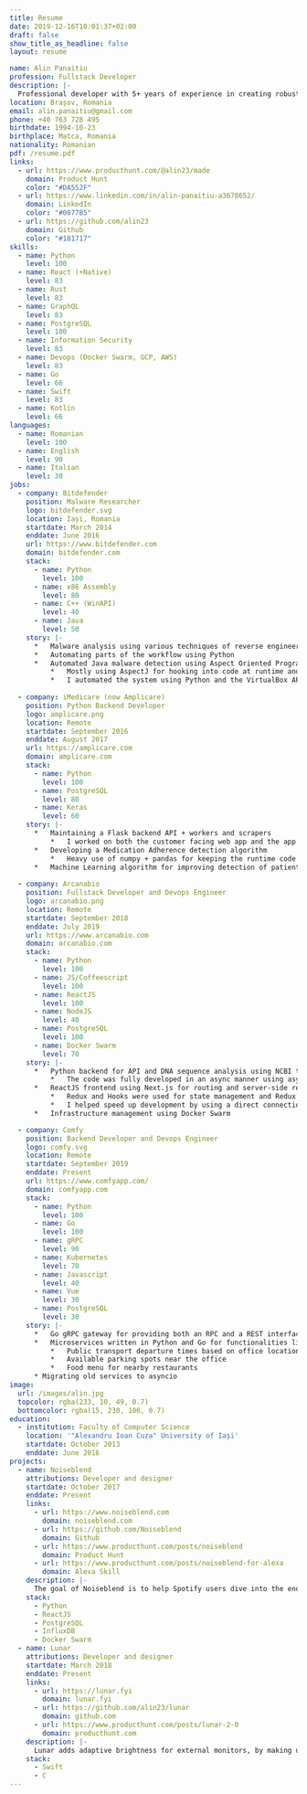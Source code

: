 ```yaml
---
title: Resume
date: 2019-12-16T10:01:37+02:00
draft: false
show_title_as_headline: false
layout: resume

name: Alin Panaitiu
profession: Fullstack Developer
description: |-
  Professional developer with 5+ years of experience in creating robust services with Python, Rust and React and 2 years of experience in mobile and desktop app development using React Native, Swift and Kotlin.
location: Brașov, Romania
email: alin.panaitiu@gmail.com
phone: +40 763 728 495
birthdate: 1994-10-23
birthplace: Matca, Romania
nationality: Romanian
pdf: /resume.pdf
links:
  - url: https://www.producthunt.com/@alin23/made
    domain: Product Hunt
    color: "#DA552F"
  - url: https://www.linkedin.com/in/alin-panaitiu-a3678652/
    domain: LinkedIn
    color: "#0077B5"
  - url: https://github.com/alin23
    domain: Github
    color: "#181717"
skills:
  - name: Python
    level: 100
  - name: React (+Native)
    level: 83
  - name: Rust
    level: 83
  - name: GraphQL
    level: 83
  - name: PostgreSQL
    level: 100
  - name: Information Security
    level: 83
  - name: Devops (Docker Swarm, GCP, AWS)
    level: 83
  - name: Go
    level: 66
  - name: Swift
    level: 83
  - name: Kotlin
    level: 66
languages:
  - name: Romanian
    level: 100
  - name: English
    level: 90
  - name: Italian
    level: 30
jobs:
  - company: Bitdefender
    position: Malware Researcher
    logo: bitdefender.svg
    location: Iași, Romania
    startdate: March 2014
    enddate: June 2016
    url: https://www.bitdefender.com
    domain: bitdefender.com
    stack:
      - name: Python
        level: 100
      - name: x86 Assembly
        level: 80
      - name: C++ (WinAPI)
        level: 40
      - name: Java
        level: 50
    story: |-
      *   Malware analysis using various techniques of reverse engineering
      *   Automating parts of the workflow using Python
      *   Automated Java malware detection using Aspect Oriented Programming:
          *   Mostly using AspectJ for hooking into code at runtime and decrypting the malware code or gathering info about the C&C servers it uses
          *   I automated the system using Python and the VirtualBox APIs so that malware samples can be run and analyzed as soon as they are found and provide a fast response in the antivirus solution
                                          
  - company: iMedicare (now Amplicare)
    position: Python Backend Developer
    logo: amplicare.png
    location: Remote
    startdate: September 2016
    enddate: August 2017
    url: https://amplicare.com
    domain: amplicare.com
    stack:
      - name: Python
        level: 100
      - name: PostgreSQL
        level: 80
      - name: Keras
        level: 60
    story: |-
      *   Maintaining a Flask backend API + workers and scrapers
          *   I worked on both the customer facing web app and the app internaly used by the Sales and Support teams
      *   Developing a Medication Adherence detection algorithm
          *   Heavy use of numpy + pandas for keeping the runtime code fast and memory usage as low as possible
      *   Machine Learning algorithm for improving detection of patient insurance plans
                                          
  - company: Arcanabio
    position: Fullstack Developer and Devops Engineer
    logo: arcanabio.png
    location: Remote
    startdate: September 2018
    enddate: July 2019
    url: https://www.arcanabio.com
    domain: arcanabio.com
    stack:
      - name: Python
        level: 100
      - name: JS/Coffeescript
        level: 100
      - name: ReactJS
        level: 100
      - name: NodeJS
        level: 40
      - name: PostgreSQL
        level: 100
      - name: Docker Swarm
        level: 70
    story: |-
      *   Python backend for API and DNA sequence analysis using NCBI tools
          *   The code was fully developed in an async manner using asyncio, GraphQL and asynchronous Redis queues
      *   ReactJS frontend using Next.js for routing and server-side rendering
          *   Redux and Hooks were used for state management and Redux Sagas for side-effects
          *   I helped speed up development by using a direct connection to the PostgreSQL database using a GraphQL middleware and handling the security with the Row-Level Security feature of PostgreSQL
      *   Infrastructure management using Docker Swarm                                          

  - company: Comfy
    position: Backend Developer and Devops Engineer
    logo: comfy.svg
    location: Remote
    startdate: September 2019
    enddate: Present
    url: https://www.comfyapp.com/
    domain: comfyapp.com
    stack:
      - name: Python
        level: 100
      - name: Go
        level: 100
      - name: gRPC
        level: 90
      - name: Kubernetes
        level: 70
      - name: Javascript
        level: 40
      - name: Vue
        level: 30
      - name: PostgreSQL
        level: 30
    story: |-
      *   Go gRPC gateway for providing both an RPC and a REST interface to other services
      *   Microservices written in Python and Go for functionalities like:
          *   Public transport departure times based on office location
          *   Available parking spots near the office
          *   Food menu for nearby restaurants
      * Migrating old services to asyncio
image:
  url: /images/alin.jpg
  topcolor: rgba(233, 10, 49, 0.7)
  bottomcolor: rgba(15, 230, 106, 0.7)
education:
  - institution: Faculty of Computer Science
    location: '"Alexandru Ioan Cuza" University of Iași'
    startdate: October 2013
    enddate: June 2016
projects:
  - name: Noiseblend
    attributions: Developer and designer
    startdate: October 2017
    enddate: Present
    links:
      - url: https://www.noiseblend.com
        domain: noiseblend.com
      - url: https://github.com/Noiseblend
        domain: Github
      - url: https://www.producthunt.com/posts/noiseblend
        domain: Product Hunt
      - url: https://www.producthunt.com/posts/noiseblend-for-alexa
        domain: Alexa Skill
    description: |-
      The goal of Noiseblend is to help Spotify users dive into the enormity of the music collection that Spotify provides, and bring to surface the songs that best match their taste.
    stack:
      - Python
      - ReactJS
      - PostgreSQL
      - InfluxDB
      - Docker Swarm
  - name: Lunar
    attributions: Developer and designer
    startdate: March 2018
    enddate: Present
    links:
      - url: https://lunar.fyi
        domain: lunar.fyi
      - url: https://github.com/alin23/lunar
        domain: github.com
      - url: https://www.producthunt.com/posts/lunar-2-0
        domain: producthunt.com
    description: |-
      Lunar adds adaptive brightness for external monitors, by making use of the built-in light sensor of the Macbook/iMac, computing sunrise/noon/sunset times for the current location and adding hotkeys for manually adjusting the adaptive algorithm to suit your environment.
    stack:
      - Swift
      - C
---
```

